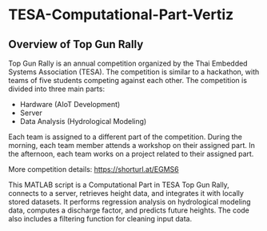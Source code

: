# TESA-Computational-Part-Vertiz


## Overview of Top Gun Rally

Top Gun Rally is an annual competition organized by the Thai Embedded Systems Association (TESA). The competition is similar to a hackathon, with teams of five students competing against each other. The competition is divided into three main parts:

- Hardware (AIoT Development)
- Server
- Data Analysis (Hydrological Modeling)

Each team is assigned to a different part of the competition. During the morning, each team member attends a workshop on their assigned part. In the afternoon, each team works on a project related to their assigned part.

More competition details: https://shorturl.at/EGMS6


This MATLAB script is a Computational Part in TESA Top Gun Rally, connects to a server, retrieves height data, and integrates it with locally stored datasets. It performs regression analysis on hydrological modeling data, computes a discharge factor, and predicts future heights. The code also includes a filtering function for cleaning input data.
